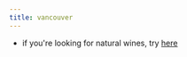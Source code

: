 ```yaml
---
title: vancouver
---
```


- if you're looking for natural wines, try [here](http://www.marquis-wines.com/)